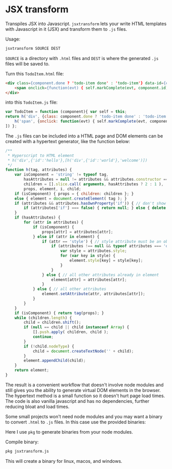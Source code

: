 # JSX transform

Transpiles JSX into Javascript. `jsxtransform` lets your write HTML templates with Javascript in it (JSX) and transform them to `.js` files.

Usage:

```bash
jsxtransform SOURCE DEST
```

`SOURCE` is a directory with `.html` files and `DEST` is where the generated `.js` files will be saved to.

Turn this `TodoItem.html` file:

```html
<div class={component.done ? 'todo-item done' : 'todo-item'} data-id={component.id}>
    <span onclick={function(evt) { self.markComplete(evt, component.id); }}>{component.value}</span>
</div>
```

into this `TodoItem.js` file:

```javascript
var TodoItem = function (component){ var self = this; 
return h('div', {class: component.done ? 'todo-item done' : 'todo-item', 'data-id': component.id}, [
    h('span', {onclick: function(evt) { self.markComplete(evt, component.id); }}, [component.value])
]) };
```

The `.js` files can be included into a HTML page and DOM elements can be created with a hypertext generator, like the function below:

```javascript
/**
 * Hyperscript to HTML element
 * h('div',{'id':'hello'},[h('div',{'id':'world'},'welcome')])
 */
function h(tag, attributes) {
	var isComponent = 'string' != typeof tag,
		hasAttributes = null != attributes && attributes.constructor == Object,
		children = [].slice.call( arguments, hasAttributes ? 2 : 1 ),
		props, element, i, child;
	if (isComponent) { props = { children: children }; }
	else { element = document.createElement( tag ); }
	if (attributes && attributes.hasOwnProperty('if')) { // don't show the element when if evaluates to false
		if (attributes['if'] === false) { return null; } else { delete attributes['if']; }
	}
	if (hasAttributes) {
		for (attr in attributes) {
			if (isComponent) {
				props[attr] = attributes[attr];
			} else if (attr in element) {
				if (attr == 'style') { // style attribute must be an object
					if (attributes !== null && typeof attributes === 'object' && attributes.hasOwnProperty('style')) {
						var style = attributes.style;
						for (var key in style) {
							element.style[key] = style[key];
						}
					}
				} else { // all other attributes already in element
					element[attr] = attributes[attr];
				}
			} else { // all other attributes
				element.setAttribute(attr, attributes[attr]);
			}
		}
	}
	if (isComponent) { return tag(props); }
	while (children.length) {
		child = children.shift();
		if (null == child || child instanceof Array) {
			[].push.apply( children, child );
			continue;
		}
		if (!child.nodeType) {
			child = document.createTextNode('' + child);
		}
		element.appendChild(child);
	}
	return element;
}
```

The result is a convenient workflow that doesn't involve node modules and still gives you the ability to generate virtual DOM elements in the browser. The hypertext method is a small function so it doesn't hurt page load times. The code is also vanilla javascript and has no dependencies, further reducing bloat and load times.

Some small projects won't need node modules and you may want a binary to convert `.html` to `.js` files. In this case use the provided binaries:

Here I use `pkg` to generate binaries from your node modules.

Compile binary:

```bash
pkg jsxtransform.js
```

This will create a binary for linux, macos, and windows.